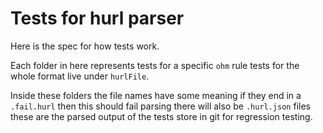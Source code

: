 # Tests for hurl parser

Here is the spec for how tests work.

Each folder in here represents tests for a specific `ohm` rule
tests for the whole format live under `hurlFile`.

Inside these folders the file names have some meaning if they end in a `.fail.hurl` then this should fail parsing
there will also be `.hurl.json` files these are the parsed output of the tests store in git for regression testing.
